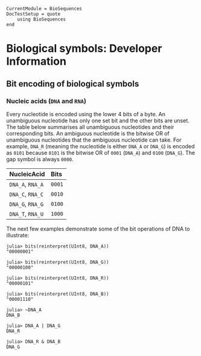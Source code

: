 ```@meta
CurrentModule = BioSequences
DocTestSetup = quote
    using BioSequences
end
```
# Biological symbols: Developer Information

## Bit encoding of biological symbols

### Nucleic acids (`DNA` and `RNA`)

Every nucleotide is encoded using the lower 4 bits of a byte.
An unambiguous nucleotide has only one set bit and the other bits are unset.
The table below summarises all unambiguous nucleotides and their corresponding bits.
An ambiguous nucleotide is the bitwise OR of unambiguous nucleotides that the
ambiguous nucleotide can take.
For example, `DNA_R` (meaning the nucleotide is either `DNA_A` or `DNA_G`) is
encoded as `0101` because `0101` is the bitwise OR of `0001` (`DNA_A`) and
`0100` (`DNA_G`).
The gap symbol is always `0000`.

|   NucleicAcid    |  Bits  |
|:---------------- |:------ |
| `DNA_A`, `RNA_A` | `0001` |
| `DNA_C`, `RNA_C` | `0010` |
| `DNA_G`, `RNA_G` | `0100` |
| `DNA_T`, `RNA_U` | `1000` |

The next few examples demonstrate some of the bit operations of DNA to illustrate:
```jldoctest
julia> bits(reinterpret(UInt8, DNA_A))
"00000001"

julia> bits(reinterpret(UInt8, DNA_G))
"00000100"

julia> bits(reinterpret(UInt8, DNA_R))
"00000101"

julia> bits(reinterpret(UInt8, DNA_B))
"00001110"

julia> ~DNA_A
DNA_B

julia> DNA_A | DNA_G
DNA_R

julia> DNA_R & DNA_B
DNA_G

```
